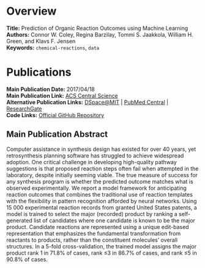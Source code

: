 # Overview
**Title:** Prediction of Organic Reaction Outcomes using Machine Learning<br>
**Authors:** Connor W. Coley, Regina Barzilay, Tommi S. Jaakkola, William H. Green, and Klavs F. Jensen<br>
**Keywords:** `chemical-reactions`, `data`


# Publications
**Main Publication Date:** 2017/04/18<br>
**Main Publication Link:** [ACS Central Science](https://pubs.acs.org/doi/10.1021/acscentsci.7b00064)<br>
**Alternative Publication Links:** [DSpace@MIT](https://dspace.mit.edu/handle/1721.1/110706) |
[PubMed Central](https://www.ncbi.nlm.nih.gov/pmc/articles/PMC5445544) |
[ResearchGate](https://www.researchgate.net/publication/316354788_Prediction_of_Organic_Reaction_Outcomes_Using_Machine_Learning)<br>
**Code Links:** [Official GitHub Repository](https://github.com/connorcoley/ochem_predict_nn)


## Main Publication Abstract
Computer assistance in synthesis design has existed for over 40 years, yet retrosynthesis planning software has
struggled to achieve widespread adoption. One critical challenge in developing high-quality pathway suggestions is that
proposed reaction steps often fail when attempted in the laboratory, despite initially seeming viable. The true measure
of success for any synthesis program is whether the predicted outcome matches what is observed experimentally. We report
a model framework for anticipating reaction outcomes that combines the traditional use of reaction templates with the
flexibility in pattern recognition afforded by neural networks. Using 15 000 experimental reaction records from granted
United States patents, a model is trained to select the major (recorded) product by ranking a self-generated list of
candidates where one candidate is known to be the major product. Candidate reactions are represented using a unique
edit-based representation that emphasizes the fundamental transformation from reactants to products, rather than the
constituent molecules’ overall structures. In a 5-fold cross-validation, the trained model assigns the major product
rank 1 in 71.8% of cases, rank ≤3 in 86.7% of cases, and rank ≤5 in 90.8% of cases.
